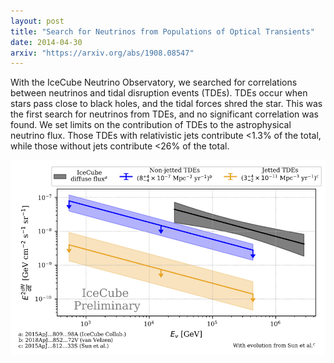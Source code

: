 ```yaml
---
layout: post
title: "Search for Neutrinos from Populations of Optical Transients"
date: 2014-04-30
arxiv: "https://arxiv.org/abs/1908.08547"
---
```


With the IceCube Neutrino Observatory, we searched for correlations between neutrinos and tidal disruption events (TDEs).
TDEs occur when stars pass close to black holes, and the tidal forces shred the star.
This was the first search for neutrinos from TDEs, and no significant correlation was found. We set limits on the contribution of TDEs to the astrophysical neutrino flux.
Those TDEs with relativistic jets contribute <1.3% of the total, while those without jets contribute <26% of the total.

![alt text](/images/icrc2019_tde_limit.jpg "Logo Title Text 1")